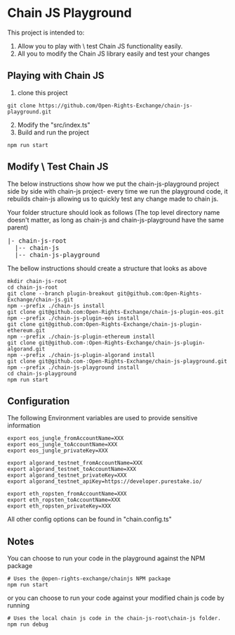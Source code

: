 

# Chain JS Playground

This project is intended to:
1. Allow you to play with \ test Chain JS functionality easily. 
2. All you to modify the Chain JS library easily and test your changes 


## Playing with Chain JS

1. clone this project 

```
git clone https://github.com/Open-Rights-Exchange/chain-js-playground.git
```

2. Modify the "src/index.ts"
3. Build and run the project 

```
npm run start
```

## Modify \ Test Chain JS

The below instructions show how we put the chain-js-playground project side by side with chain-js project- every time we run the playground code, it rebuilds chain-js allowing us to quickly test any change made to chain js.

Your folder structure should look as follows (The top level directory name doesn't matter, as long as chain-js and chain-js-playground have the same parent)
<pre>
|- chain-js-root  
  |-- chain-js  
  |-- chain-js-playground   
</pre>

The bellow instructions should create a structure that looks as above

```
mkdir chain-js-root
cd chain-js-root
git clone --branch plugin-breakout git@github.com:Open-Rights-Exchange/chain-js.git
npm --prefix ./chain-js install
git clone git@github.com:Open-Rights-Exchange/chain-js-plugin-eos.git
npm --prefix ./chain-js-plugin-eos install
git clone git@github.com:Open-Rights-Exchange/chain-js-plugin-ethereum.git
npm --prefix ./chain-js-plugin-ethereum install
git clone git@github.com-:Open-Rights-Exchange/chain-js-plugin-algorand.git
npm --prefix ./chain-js-plugin-algorand install
git clone git@github.com-:Open-Rights-Exchange/chain-js-playground.git
npm --prefix ./chain-js-playground install
cd chain-js-playground
npm run start
```

## Configuration

The following Environment variables are used to provide sensitive information
```
export eos_jungle_fromAccountName=XXX
export eos_jungle_toAccountName=XXX
export eos_jungle_privateKey=XXX

export algorand_testnet_fromAccountName=XXX
export algorand_testnet_toAccountName=XXX
export algorand_testnet_privateKey=XXX
export algorand_testnet_apiKey=https://developer.purestake.io/

export eth_ropsten_fromAccountName=XXX
export eth_ropsten_toAccountName=XXX
export eth_ropsten_privateKey=XXX
```

All other config options can be found in "chain.config.ts" 


## Notes

You can choose to run your code in the playground against the NPM package 

```
# Uses the @open-rights-exchange/chainjs NPM package
npm run start
```

or you can choose to run your code against your modified chain js code by running 

```
# Uses the local chain js code in the chain-js-root\chain-js folder. 
npm run debug 
```